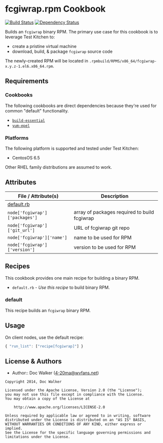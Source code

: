 fcgiwrap.rpm Cookbook
=====================
[![Build Status](https://travis-ci.org/4-20ma/cookbook-fcgiwrap.png?branch=master)](https://travis-ci.org/4-20ma/cookbook-fcgiwrap)
[![Dependency Status](https://gemnasium.com/4-20ma/cookbook-fcgiwrap.png)](https://gemnasium.com/4-20ma/cookbook-fcgiwrap)

Builds an `fcgiwrap` binary RPM. The primary use case for this cookbook is to leverage Test Kitchen to:

- create a pristine virtual machine
- download, build, & package `fcgiwrap` source code

The newly-created RPM will be located in `.rpmbuild/RPMS/x86_64/fcgiwrap-x.y.z-1.el6.x86_64.rpm`.


Requirements
------------
### Cookbooks
The following cookbooks are direct dependencies because they're used for common "default" functionality.

- [`build-essential`](https://github.com/opscode-cookbooks/build-essential)
- [`yum-epel`](https://github.com/opscode-cookbooks/yum-epel)

### Platforms
The following platform is supported and tested under Test Kitchen:

- CentosOS 6.5

Other RHEL family distributions are assumed to work.


Attributes
----------

File / Attribute(s)                 | Description
------------------------------------|------------
[default.rb](attributes/default.rb) |
`node['fcgiwrap']['packages']`      | array of packages required to build fcgiwrap
`node['fcgiwrap']['git_url']`       | URL of fcgiwrap git repo
`node['fcgiwrap']['name']`          | name to be used for RPM
`node['fcgiwrap']['version']`       | version to be used for RPM


Recipes
-------
This cookbook provides one main recipe for building a binary RPM.

- `default.rb` - *Use this recipe* to build binary RPM.

### default
This recipe builds an `fcgiwrap` binary RPM.


Usage
-----
On client nodes, use the default recipe:

````javascript
{ "run_list": ["recipe[fcgiwrap]"] }
````


License & Authors
-----------------
- Author:: Doc Walker (<4-20ma@wvfans.net>)

````text
Copyright 2014, Doc Walker

Licensed under the Apache License, Version 2.0 (the "License");
you may not use this file except in compliance with the License.
You may obtain a copy of the License at

    http://www.apache.org/licenses/LICENSE-2.0

Unless required by applicable law or agreed to in writing, software
distributed under the License is distributed on an "AS IS" BASIS,
WITHOUT WARRANTIES OR CONDITIONS OF ANY KIND, either express or implied.
See the License for the specific language governing permissions and
limitations under the License.
````
